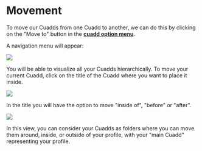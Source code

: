 # Movement

To move our Cuadds from one Cuadd to another, we can do this by clicking on the "Move to" button in the [**cuadd option menu**](./CuaddOptionMenu.md).

A navigation menu will appear:

 <img src="https://res.cloudinary.com/deruwllkv/image/upload/v1695930447/Screen_Shot_2023-09-28_at_15.46.03.png" className="image-1"></img> 

You will be able to visualize all your Cuadds hierarchically. To move your current Cuadd, click on the title of the Cuadd where you want to place it inside.

 <img src="https://res.cloudinary.com/deruwllkv/image/upload/v1695930436/Screen_Shot_2023-09-28_at_15.46.54.png" className="image-1"></img> 

In the title you will have the option to move "inside of", "before" or "after".

 <img src="https://res.cloudinary.com/deruwllkv/image/upload/v1695930606/Screen_Shot_2023-09-28_at_15.47.02.png" className="image-1"></img> 


In this view, you can consider your Cuadds as folders where you can move them around, inside, or outside of your profile, with your "main Cuadd" representing your profile.
